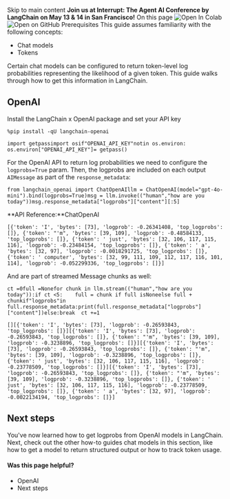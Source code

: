 Skip to main content
**Join us at Interrupt: The Agent AI Conference by LangChain on May 13 & 14 in San Francisco!**
On this page
![Open In Colab](https://colab.research.google.com/assets/colab-badge.svg)![Open on GitHub](https://img.shields.io/badge/Open%20on%20GitHub-grey?logo=github&logoColor=white)
Prerequisites
This guide assumes familiarity with the following concepts:
  * Chat models
  * Tokens


Certain chat models can be configured to return token-level log probabilities representing the likelihood of a given token. This guide walks through how to get this information in LangChain.
## OpenAI​
Install the LangChain x OpenAI package and set your API key
```
%pip install -qU langchain-openai
```

```
import getpassimport osif"OPENAI_API_KEY"notin os.environ:  os.environ["OPENAI_API_KEY"]= getpass()
```

For the OpenAI API to return log probabilities we need to configure the `logprobs=True` param. Then, the logprobs are included on each output `AIMessage` as part of the `response_metadata`:
```
from langchain_openai import ChatOpenAIllm = ChatOpenAI(model="gpt-4o-mini").bind(logprobs=True)msg = llm.invoke(("human","how are you today"))msg.response_metadata["logprobs"]["content"][:5]
```

**API Reference:**ChatOpenAI
```
[{'token': 'I', 'bytes': [73], 'logprob': -0.26341408, 'top_logprobs': []}, {'token': "'m", 'bytes': [39, 109], 'logprob': -0.48584133, 'top_logprobs': []}, {'token': ' just', 'bytes': [32, 106, 117, 115, 116], 'logprob': -0.23484154, 'top_logprobs': []}, {'token': ' a', 'bytes': [32, 97], 'logprob': -0.0018291725, 'top_logprobs': []}, {'token': ' computer', 'bytes': [32, 99, 111, 109, 112, 117, 116, 101, 114], 'logprob': -0.052299336, 'top_logprobs': []}]
```

And are part of streamed Message chunks as well:
```
ct =0full =Nonefor chunk in llm.stream(("human","how are you today")):if ct <5:    full = chunk if full isNoneelse full + chunkif"logprobs"in full.response_metadata:print(full.response_metadata["logprobs"]["content"])else:break  ct +=1
```

```
[][{'token': 'I', 'bytes': [73], 'logprob': -0.26593843, 'top_logprobs': []}][{'token': 'I', 'bytes': [73], 'logprob': -0.26593843, 'top_logprobs': []}, {'token': "'m", 'bytes': [39, 109], 'logprob': -0.3238896, 'top_logprobs': []}][{'token': 'I', 'bytes': [73], 'logprob': -0.26593843, 'top_logprobs': []}, {'token': "'m", 'bytes': [39, 109], 'logprob': -0.3238896, 'top_logprobs': []}, {'token': ' just', 'bytes': [32, 106, 117, 115, 116], 'logprob': -0.23778509, 'top_logprobs': []}][{'token': 'I', 'bytes': [73], 'logprob': -0.26593843, 'top_logprobs': []}, {'token': "'m", 'bytes': [39, 109], 'logprob': -0.3238896, 'top_logprobs': []}, {'token': ' just', 'bytes': [32, 106, 117, 115, 116], 'logprob': -0.23778509, 'top_logprobs': []}, {'token': ' a', 'bytes': [32, 97], 'logprob': -0.0022134194, 'top_logprobs': []}]
```

## Next steps​
You've now learned how to get logprobs from OpenAI models in LangChain.
Next, check out the other how-to guides chat models in this section, like how to get a model to return structured output or how to track token usage.
#### Was this page helpful?
  * OpenAI
  * Next steps


